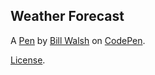 Weather Forecast
----------------


A [Pen](https://codepen.io/esidebill/pen/zdwxwy) by [Bill Walsh](http://codepen.io/esidebill) on [CodePen](http://codepen.io/).

[License](https://codepen.io/esidebill/pen/zdwxwy/license).